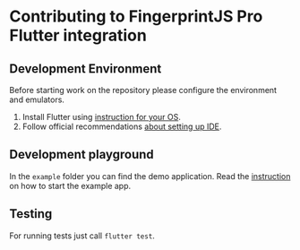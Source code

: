 # Contributing to FingerprintJS Pro Flutter integration

## Development Environment

Before starting work on the repository please configure the environment and emulators.
1. Install Flutter using [instruction for your OS](https://docs.flutter.dev/get-started/install).
2. Follow official recommendations [about setting up IDE](https://docs.flutter.dev/get-started/editor?tab=androidstudio).

## Development playground

In the `example` folder you can find the demo application. Read the [instruction](https://docs.flutter.dev/get-started/test-drive?tab=androidstudio) on how to start the example app.

## Testing

For running tests just call `flutter test`.